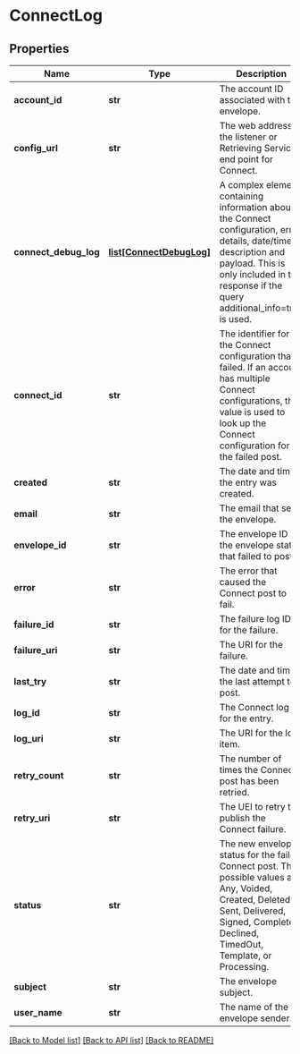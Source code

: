 # ConnectLog

## Properties
Name | Type | Description | Notes
------------ | ------------- | ------------- | -------------
**account_id** | **str** | The account ID associated with the envelope. | [optional] 
**config_url** | **str** | The web address of the listener or Retrieving Service end point for Connect. | [optional] 
**connect_debug_log** | [**list[ConnectDebugLog]**](ConnectDebugLog.md) | A complex element containing information about the Connect configuration, error details, date/time, description and payload.  This is only included in the response if the query additional_info&#x3D;true is used. | [optional] 
**connect_id** | **str** | The identifier for the Connect configuration that failed. If an account has multiple Connect configurations, this value is used to look up the Connect configuration for the failed post. | [optional] 
**created** | **str** | The date and time the entry was created. | [optional] 
**email** | **str** | The email that sent the envelope. | [optional] 
**envelope_id** | **str** | The envelope ID of the envelope status that failed to post. | [optional] 
**error** | **str** | The error that caused the Connect post to fail. | [optional] 
**failure_id** | **str** | The failure log ID for the failure. | [optional] 
**failure_uri** | **str** | The URI for the failure. | [optional] 
**last_try** | **str** | The date and time the last attempt to post. | [optional] 
**log_id** | **str** | The Connect log ID for the entry. | [optional] 
**log_uri** | **str** | The URI for the log item. | [optional] 
**retry_count** | **str** | The number of times the Connect post has been retried. | [optional] 
**retry_uri** | **str** | The UEI to retry to publish the Connect failure. | [optional] 
**status** | **str** | The new envelope status for the failed Connect post. The possible values are: Any, Voided, Created, Deleted, Sent, Delivered, Signed, Completed, Declined, TimedOut, Template, or Processing. | [optional] 
**subject** | **str** | The envelope subject. | [optional] 
**user_name** | **str** | The name of the envelope sender. | [optional] 

[[Back to Model list]](../README.md#documentation-for-models) [[Back to API list]](../README.md#documentation-for-api-endpoints) [[Back to README]](../README.md)


